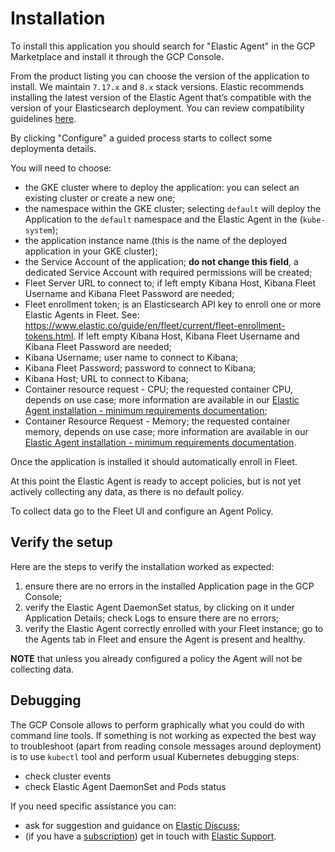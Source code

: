 # Installation

To install this application you should search for "Elastic Agent" in the GCP Marketplace and install it through the GCP Console.

From the product listing you can choose the version of the application to install.
We maintain `7.17.x` and `8.x` stack versions.
Elastic recommends installing the latest version of the Elastic Agent that’s compatible with the version of your Elasticsearch deployment.
You can review compatibility guidelines [here][1].

By clicking "Configure" a guided process starts to collect some deploymenta details.

You will need to choose:
- the GKE cluster where to deploy the application: you can select an existing cluster or create a new one;
- the namespace within the GKE cluster; selecting `default` will deploy the Application to the `default` namespace and the Elastic Agent in the (`kube-system`);
- the application instance name (this is the name of the deployed application in your GKE cluster);
- the Service Account of the application; **do not change this field**, a dedicated Service Account with required permissions will be created;
- Fleet Server URL to connect to; if left empty Kibana Host, Kibana Fleet Username and Kibana Fleet Password are needed;
- Fleet enrollment token; is an Elasticsearch API key to enroll one or more Elastic Agents in Fleet. See: https://www.elastic.co/guide/en/fleet/current/fleet-enrollment-tokens.html. If left empty Kibana Host, Kibana Fleet Username and Kibana Fleet Password are needed;
- Kibana Username; user name to connect to Kibana;
- Kibana Fleet Password; password to connect to Kibana;
- Kibana Host; URL to connect to Kibana;
- Container resource request - CPU; the requested container CPU, depends on use case; more information are available in our [Elastic Agent installation - minimum requirements documentation][2];
- Container Resource Request - Memory; the requested container memory, depends on use case; more information are available in our [Elastic Agent installation - minimum requirements documentation][2].

Once the application is installed it should automatically enroll in Fleet. 

At this point the Elastic Agent is ready to accept policies, but is not yet actively collecting any data, as there is no default policy.

To collect data go to the Fleet UI and configure an Agent Policy.

## Verify the setup

Here are the steps to verify the installation worked as expected:
1. ensure there are no errors in the installed Application page in the GCP Console;
2. verify the Elastic Agent DaemonSet status, by clicking on it under Application Details; check Logs to ensure there are no errors;
3. verify the Elastic Agent correctly enrolled with your Fleet instance; go to the Agents tab in Fleet and ensure the Agent is present and healthy.

**NOTE** that unless you already configured a policy the Agent will not be collecting data.

## Debugging

The GCP Console allows to perform graphically what you could do with command line tools. If something is not working as expected the best way to troubleshoot (apart from reading console messages around deployment) is to use `kubectl` tool and perform usual Kubernetes debugging steps:
- check cluster events
- check Elastic Agent DaemonSet and Pods status

If you need specific assistance you can:
- ask for suggestion and guidance on [Elastic Discuss](https://discuss.elastic.co/);
- (if you have a [subscription](https://www.elastic.co/subscriptions)) get in touch with [Elastic Support](https://support.elastic.co/).


[1]: https://www.elastic.co/support/matrix#matrix_compatibility
[2]: https://www.elastic.co/guide/en/fleet/current/elastic-agent-installation.html#_minimum_requirements
